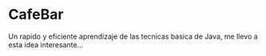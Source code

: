 # CafeBar
Un rapido y eficiente aprendizaje de las tecnicas basica de Java, me llevo a esta idea interesante...

